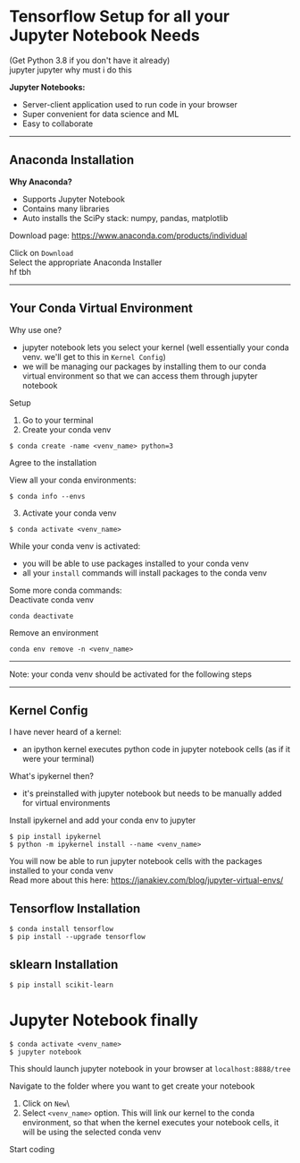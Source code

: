 # Tensorflow Setup for all your Jupyter Notebook Needs

(Get Python 3.8 if you don't have it already)\
jupyter jupyter why must i do this

**Jupyter Notebooks:**
* Server-client application used to run code in your browser
* Super convenient for data science and ML
* Easy to collaborate

<hr/>

## Anaconda Installation
**Why Anaconda?**
* Supports Jupyter Notebook
* Contains many libraries
* Auto installs the SciPy stack: numpy, pandas, matplotlib

Download page: https://www.anaconda.com/products/individual

Click on `Download` \
Select the appropriate Anaconda Installer\
hf tbh

<hr/>

## Your Conda Virtual Environment
Why use one?
* jupyter notebook lets you select your kernel (well essentially your conda venv. we'll get to this in `Kernel Config`)
* we will be managing our packages by installing them to our conda virtual environment so that we can access them through jupyter notebook

Setup

1. Go to your terminal
2. Create your conda venv
```
$ conda create -name <venv_name> python=3
```
Agree to the installation

View all your conda environments:
```
$ conda info --envs
```

3. Activate your conda venv
```
$ conda activate <venv_name>
```
While your conda venv is activated:
* you will be able to use packages installed to your conda venv
* all your `install` commands will install packages to the conda venv

Some more conda commands:\
Deactivate conda venv
```
conda deactivate
```
Remove an environment
```
conda env remove -n <venv_name>
```
<hr/>

Note: your conda venv should be activated for the following steps

<hr/>

## Kernel Config
I have never heard of a kernel:
* an ipython kernel executes python code in jupyter notebook cells (as if it were your terminal)

What's ipykernel then?
* it's preinstalled with jupyter notebook but needs to be manually added for virtual environments


Install ipykernel and add your conda env to jupyter
```
$ pip install ipykernel
$ python -m ipykernel install --name <venv_name>
```

You will now be able to run jupyter notebook cells with the packages installed to your conda venv\
Read more about this here: https://janakiev.com/blog/jupyter-virtual-envs/ 
## Tensorflow Installation
```
$ conda install tensorflow
$ pip install --upgrade tensorflow
```

## sklearn Installation
```
$ pip install scikit-learn
```

# Jupyter Notebook finally
```
$ conda activate <venv_name>
$ jupyter notebook
```
This should launch jupyter notebook in your browser at `localhost:8888/tree`

Navigate to the folder where you want to get create your notebook

1. Click on `New`\
2. Select `<venv_name>` option. This will link our kernel to the conda environment, so that when the kernel executes your notebook cells, it will be using the selected conda venv

Start coding


